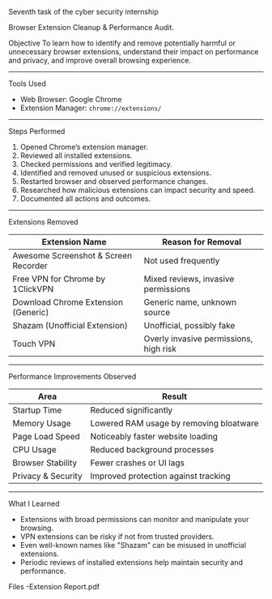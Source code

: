 Seventh task of the cyber security internship

Browser Extension Cleanup & Performance Audit.

Objective
To learn how to identify and remove potentially harmful or unnecessary browser extensions, understand their impact on performance and privacy, and improve overall browsing experience.

---

Tools Used
- Web Browser: Google Chrome
- Extension Manager: `chrome://extensions/`

---

Steps Performed

1. Opened Chrome’s extension manager.
2. Reviewed all installed extensions.
3. Checked permissions and verified legitimacy.
4. Identified and removed unused or suspicious extensions.
5. Restarted browser and observed performance changes.
6. Researched how malicious extensions can impact security and speed.
7. Documented all actions and outcomes.

---

Extensions Removed

| Extension Name                        | Reason for Removal                        |
|--------------------------------------|-------------------------------------------|
| Awesome Screenshot & Screen Recorder | Not used frequently                       |
| Free VPN for Chrome by 1ClickVPN     | Mixed reviews, invasive permissions       |
| Download Chrome Extension (Generic)  | Generic name, unknown source              |
| Shazam (Unofficial Extension)        | Unofficial, possibly fake                 |
| Touch VPN                            | Overly invasive permissions, high risk    |

------

Performance Improvements Observed

| Area               | Result                                   |
|--------------------|------------------------------------------|
| Startup Time       | Reduced significantly                    |
| Memory Usage       | Lowered RAM usage by removing bloatware  |
| Page Load Speed    | Noticeably faster website loading        |
| CPU Usage          | Reduced background processes             |
| Browser Stability  | Fewer crashes or UI lags                 |
| Privacy & Security | Improved protection against tracking     |

---

What I Learned

- Extensions with broad permissions can monitor and manipulate your browsing.
- VPN extensions can be risky if not from trusted providers.
- Even well-known names like "Shazam" can be misused in unofficial extensions.
- Periodic reviews of installed extensions help maintain security and performance.

Files
-Extension Report.pdf


